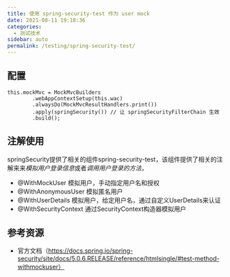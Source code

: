 ```yaml
---
title: 使用 spring-security-test 作为 user mock
date: 2021-08-11 19:18:36
categories: 
  - 测试技术
sidebar: auto
permalink: /testing/spring-security-test/
---
```


## 配置

```
this.mockMvc = MockMvcBuilders
        .webAppContextSetup(this.wac)
        .alwaysDo(MockMvcResultHandlers.print())
        .apply(springSecurity()) // 让 springSecurityFilterChain 生效
        .build();
```

## 注解使用

springSecurity提供了相关的组件spring-security-test，该组件提供了相关的注解来来*模拟用户登录信息*或者*调用用户登录的方法*，

- @WithMockUser 模拟用户，手动指定用户名和授权
- @WithAnonymousUser 模拟匿名用户
- @WithUserDetails 模拟用户，给定用户名，通过自定义UserDetails来认证
- @WithSecurityContext 通过SecurityContext构造器模拟用户





## 参考资源



- 官方文档（https://docs.spring.io/spring-security/site/docs/5.0.6.RELEASE/reference/htmlsingle/#test-method-withmockuser）
